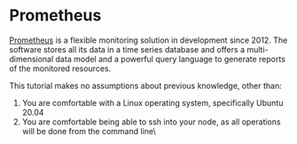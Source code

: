 # Prometheus

[Prometheus](https://www.prometheus.io/) is a flexible monitoring solution in development since 2012. The software stores all its data in a time series database and offers a multi-dimensional data model and a powerful query language to generate reports of the monitored resources.

This tutorial makes no assumptions about previous knowledge, other than:

1. You are comfortable with a Linux operating system, specifically Ubuntu 20.04
2. You are comfortable being able to ssh into your node, as all operations will be done from the command line\
